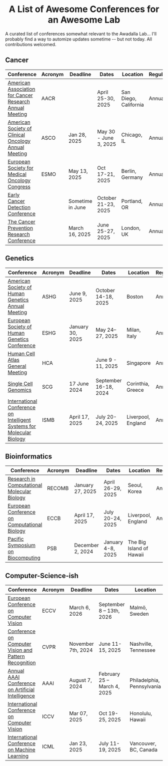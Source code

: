 <div align="center">
<h1>A List of Awesome Conferences for an Awesome Lab</h1>
</div>
A curated list of conferences somewhat relevant to the Awadalla Lab... I'll probably find a way to automize updates sometime -- but not today. 
All contributions welcomed. 

## Cancer

| Conference                                                   | Acronym | Deadline     | Dates                 | Location              | Regularity |
| ------------------------------------------------------------ | ------- | ------------ | --------------------- | --------------------- | ---------- |
| [American Association for Cancer Research Annual Meeting](https://www.aacr.org/meeting/aacr-annual-meeting-2024/) | AACR    |                  | April 25-30, 2025     | San Diego, California | Annual     |
| [American Society of Clinical Oncology Annual Meeting](https://conferences.asco.org/am/attend) | ASCO    | Jan 28, 2025     | May 30 - June 3, 2025 | Chicago, IL           | Annual     |
| [European Society for Medical Oncology Congress](https://www.esmo.org/meeting-calendar/esmo-congress-2024) | ESMO    | May 13, 2025     | Oct 17-21, 2025       | Berlin, Germany       | Annual     |
| [Early Cancer Detection Conference](https://www.earlydetectionresearch.com/) |         | Sometime in June | October 21-23, 2025   | Portland, OR          | Annual     |
| [The Cancer Prevention Research Conference](https://www.cancerresearchuk.org/funding-for-researchers/research-events-and-conferences/the-cancer-prevention-research-conference) |         | March 16, 2025   | June 25-27, 2025      | London, UK            | Annual     |
## Genetics

| Conference                                                   | Acronym | Deadline         | Dates                 | Location           | Regularity |
| ------------------------------------------------------------ | ------- | ---------------- | --------------------- | ------------------ | ---------- |
| [American Society of Human Genetics Annual Meeting](https://www.ashg.org/meetings/2025meeting/) | ASHG    | June 9, 2025     | October 14-18, 2025   | Boston             | Annual     |
| [European Society of Human Genetics Conference](https://2024.eshg.org/) | ESHG    | January 30, 2025 | May 24–27, 2025       | Milan, Italy       | Annual     |
| [Human Cell Atlas General Meeting](https://events.humancellatlas.org/2024GM) | HCA     |                  | June 9 - 11, 2025     | Singapore          | Annual     |
| [Single Cell Genomics](https://conferences.weizmann.ac.il/SCG2024/) | SCG     | 17 June 2024     | September 16-18, 2024 | Corinthia, Greece  | Annual     |
| [International Conference on Intelligent Systems for Molecular Biology](https://www.iscb.org/ismbeccb2025/home) | ISMB    | April 17, 2025   | July 20-24, 2025      | Liverpool, England | Annual     |

## Bioinformatics

| Conference                                                   | Acronym | Deadline         | Dates             | Location                 | Regularity |
| ------------------------------------------------------------ | ------- | ---------------- | ----------------- | ------------------------ | ---------- |
| [Research in Computational Molecular Biology](https://recomb.org/recomb2025/) | RECOMB  | January 27, 2025 | April 26-29, 2025 | Seoul, Korea             | Annual     |
| [European Conference on Computational Biology](https://www.iscb.org/ismbeccb2025/home) | ECCB    | April 17, 2025   | July 20-24, 2025  | Liverpool, England       | Annual     |
| [Pacific Symposium on Biocomputing](https://psb.stanford.edu/) | PSB     | December 2, 2024 | January 4-8, 2025 | The Big Island of Hawaii |            |

## Computer-Science-ish

| Conference                                                   | Acronym | Deadline           | Dates                       | Location                   | Regularity |
| ------------------------------------------------------------ | ------- | ------------------ | --------------------------- | -------------------------- | ---------- |
| [European Conference on Computer Vision](https://eccv2024.ecva.net/Conferences/2026) | ECCV    | March 6, 2026      | September 8 – 13th, 2026    | Malmö, Sweden              | Biennial   |
| [Conference on Computer Vision and Pattern Recognition](https://cvpr.thecvf.com/) | CVPR    | November 7th, 2024 | June 11-15, 2025            | Nashville, Tennessee       | Annual     |
| [Annual AAAI Conference on Artificial Intelligence](https://aaai.org/conference/aaai/aaai-25/) | AAAI    | August 7, 2024     | February 25 – March 4, 2025 | Philadelphia, Pennsylvania | Annual     |
| [International Conference on Computer Vision](https://iccv.thecvf.com/) | ICCV    | Mar 07, 2025       | Oct 19-25, 2025             | Honolulu, Hawaii           | Annual     |
| [International Conference on Machine Learning](https://icml.cc/Conferences/2025) | ICML    | Jan 23, 2025       | July 11-19, 2025            | Vancouver, BC, Canada      | Annual     |

